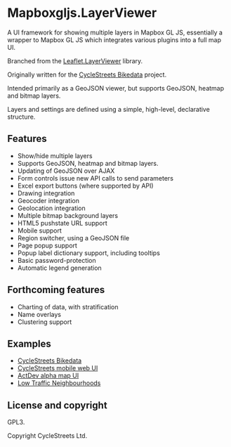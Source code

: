 # Mapboxgljs.LayerViewer

A UI framework for showing multiple layers in Mapbox GL JS, essentially a wrapper to Mapbox GL JS which integrates various plugins into a full map UI.

Branched from the [Leaflet.LayerViewer](https://github.com/cyclestreets/Leaflet.LayerViewer/) library.

Originally written for the [CycleStreets Bikedata](https://github.com/cyclestreets/bikedata/) project.

Intended primarily as a GeoJSON viewer, but supports GeoJSON, heatmap and bitmap layers.

Layers and settings are defined using a simple, high-level, declarative structure.


## Features

- Show/hide multiple layers
- Supports GeoJSON, heatmap and bitmap layers.
- Updating of GeoJSON over AJAX
- Form controls issue new API calls to send parameters
- Excel export buttons (where supported by API)
- Drawing integration
- Geocoder integration
- Geolocation integration
- Multiple bitmap background layers
- HTML5 pushstate URL support
- Mobile support
- Region switcher, using a GeoJSON file
- Page popup support
- Popup label dictionary support, including tooltips
- Basic password-protection
- Automatic legend generation


## Forthcoming features

- Charting of data, with stratification
- Name overlays
- Clustering support


## Examples

- [CycleStreets Bikedata](https://github.com/cyclestreets/bikedata/)
- [CycleStreets mobile web UI](https://github.com/cyclestreets/mobileweb/)
- [ActDev alpha map UI](https://github.com/cyipt/actdev-ui/)
- [Low Traffic Neighbourhoods](https://www.lowtrafficneighbourhoods.org/)


## License and copyright

GPL3.

Copyright CycleStreets Ltd.

